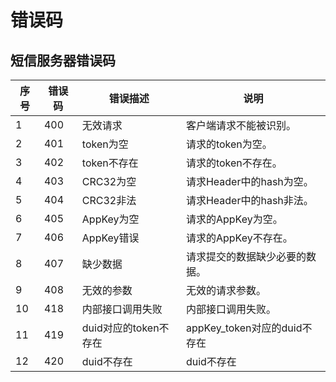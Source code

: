 # 错误码

## 短信服务器错误码

| 序号     | 错误码 |  错误描述  			|说明|
| -------- | -----  | ----  	 			|----  |
| 1        | 400    | 无效请求 				|客户端请求不能被识别。|
| 2        | 401    | token为空 			|请求的token为空。|
| 3        | 402    | token不存在 			|请求的token不存在。  |
| 4        | 403  	| CRC32为空 			|请求Header中的hash为空。|
| 5        | 404    | CRC32非法 			|请求Header中的hash非法。  |
| 6        | 405    | AppKey为空 			|请求的AppKey为空。  |
| 7        | 406   	| AppKey错误 			|请求的AppKey不存在。  |
| 8        | 407    | 缺少数据 				|请求提交的数据缺少必要的数据。  |
| 9        | 408  	| 无效的参数 			|无效的请求参数。  |
| 10       | 418	| 内部接口调用失败 		|内部接口调用失败。 |
| 11       | 419	| duid对应的token不存在 |appKey_token对应的duid不存在  |
| 12       | 420	| duid不存在 			|duid不存在  |
